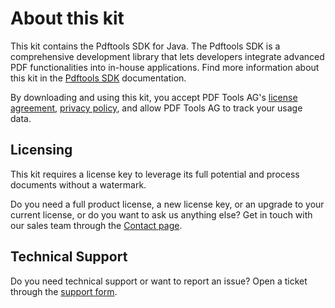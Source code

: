 About this kit
==============

This kit contains the Pdftools SDK for Java. The Pdftools SDK is a comprehensive development library that lets developers integrate advanced PDF functionalities into in-house applications. Find more information about this kit in the [Pdftools SDK](https://www.pdf-tools.com/docs/pdf-tools-sdk/) documentation.

By downloading and using this kit, you accept PDF Tools AG's [license agreement](https://www.pdf-tools.com/license-agreement/),
[privacy policy](https://www.pdf-tools.com/privacy-policy/), and allow PDF Tools AG to track your usage data.

## Licensing

This kit requires a license key to leverage its full potential and process documents without a watermark.

Do you need a full product license, a new license key, or an upgrade to your current license, or do you want to ask us anything else? Get in touch with our sales team through the [Contact page](https://www.pdf-tools.com/contact/).

## Technical Support

Do you need technical support or want to report an issue?
Open a ticket through the [support form](https://www.pdf-tools.com/docs/support/).
